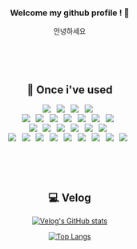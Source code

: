<div align="center">

### Welcome my github profile ! 👋
<p>
  안녕하세요
</p>

<br/>
<br/>
<br/>







## 🔨 Once i've used

<p>
<img src="https://img.shields.io/badge/HTML5-E34F26?style=flat-square&logo=HTML5&logoColor=white"/> &nbsp
<img src="https://img.shields.io/badge/CSS3-1572B6?style=flat-square&logo=CSS3&logoColor=white"/> &nbsp
<img src="https://img.shields.io/badge/JavaScript-F7DF1E?style=flat-square&logo=JavaScript&logoColor=white"/> &nbsp
<img src="https://img.shields.io/badge/React-61DAFB?style=flat-square&logo=React&logoColor=white"/> &nbsp
</br>
<img src="https://img.shields.io/badge/Java-007396?style=flat-square&logo=intellijidea&logoColor=white"/> &nbsp
<img src="https://img.shields.io/badge/SpringBoot-6DB33F?style=flat-square&logo=SpringBoot&logoColor=white"/> &nbsp 
<img src="https://img.shields.io/badge/Python-3776AB?style=flat-square&logo=Python&logoColor=white"/> &nbsp
<img src="https://img.shields.io/badge/Django-092E20?style=flat-square&logo=Django&logoColor=white"/> &nbsp
<img src="https://img.shields.io/badge/MySQL-4479A1?style=flat-square&logo=MySQL&logoColor=white"/> &nbsp
<img src="https://img.shields.io/badge/MongoDB-47A248?style=flat-square&logo=MongoDB&logoColor=white"/> &nbsp 
<img src="https://img.shields.io/badge/Firebase-FFCA28?style=flat-square&logo=firebase&logoColor=white"/> &nbsp 
</br>
<img src="https://img.shields.io/badge/numpy-013243?style=flat-square&logo=numpy&logoColor=white"/> &nbsp
<img src="https://img.shields.io/badge/pandas-150458?style=flat-square&logo=pandas&logoColor=white"/> &nbsp
<img src="https://img.shields.io/badge/scikitlearn-F7931E?style=flat-square&logo=scikitlearn&logoColor=white"/> &nbsp
<img src="https://img.shields.io/badge/tensorflow-FF6F00?style=flat-square&logo=tensorflow&logoColor=white"/> &nbsp
<img src="https://img.shields.io/badge/openCV-5C3EE8?style=flat-square&logo=opencv&logoColor=white"/> &nbsp
<img src="https://img.shields.io/badge/Tableau-E97627?style=flat-square&logo=tableau&logoColor=white"/> &nbsp
</br>
<img src="https://img.shields.io/badge/AWS-232F3E?style=flat-square&logo=amazonaws&logoColor=white"/> &nbsp
<img src="https://img.shields.io/badge/Linux-FCC624?style=flat-square&logo=linux&logoColor=black"/> &nbsp
<img src="https://img.shields.io/badge/docker-2496ED?style=flat-square&logo=docker&logoColor=white"/> &nbsp
<img src="https://img.shields.io/badge/Github-181717?style=flat-square&logo=Github&logoColor=white"/> &nbsp
<img src="https://img.shields.io/badge/Github Actions-2088FF?style=flat-square&logo=githubactions&logoColor=white"/> &nbsp
<img src="https://img.shields.io/badge/Kafka-231F20?style=flat-square&logo=apachekafka&logoColor=white"/> &nbsp
<img src="https://img.shields.io/badge/Slack-4A154B?style=flat-square&logo=slack&logoColor=white"/> &nbsp
<img src="https://img.shields.io/badge/Airflow-017CEE?style=flat-square&logo=apacheairflow&logoColor=white"/> &nbsp
<img src="https://img.shields.io/badge/Velog-20C997?style=flat-square&logo=velog&logoColor=white"/> &nbsp

</p> 


<br/>
<br/>
<br/>

## 💻 Velog
<p>
<!--   <a href="https://velog.io/@recordhyo">
    <img src="https://img.shields.io/badge/Velog-20C997?style=flat-square&logo=velog&logoColor=white"/>
  </a> -->

 [![Velog's GitHub stats](https://velog-readme-stats.vercel.app/api?name=recordhyo)](https://github.com/recordhyo/velog-readme-stats)

</p>


[![Top Langs](https://github-readme-stats.vercel.app/api/top-langs/?username=recordhyo&size_weight=0.5&count_weight=0.5&layout=compact)](https://github.com/recordhyo/github-readme-stats)

 
<!--
**recordhyo/recordhyo** is a ✨ _special_ ✨ repository because its `README.md` (this file) appears on your GitHub profile.

Here are some ideas to get you started:

- 🔭 I’m currently working on ...
- 🌱 I’m currently learning ...
- 👯 I’m looking to collaborate on ...
- 🤔 I’m looking for help with ...
- 💬 Ask me about ...
- 📫 How to reach me: ...
- 😄 Pronouns: ...
- ⚡ Fun fact: ...
-->

</div>
